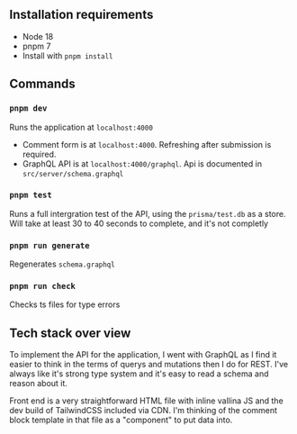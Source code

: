 ## Installation requirements

- Node 18
- pnpm 7
- Install with `pnpm install`

## Commands

### `pnpm dev`

Runs the application at `localhost:4000`

- Comment form is at `localhost:4000`. Refreshing after submission is required.
- GraphQL API is at `localhost:4000/graphql`. Api is documented in `src/server/schema.graphql`

### `pnpm test` 

Runs a full intergration test of the API, using the `prisma/test.db` as a store. Will take at least 30 to 40 seconds to complete, and it's not completly

### `pnpm run generate`

Regenerates `schema.graphql`

### `pnpm run check`

Checks ts files for type errors

## Tech stack over view

To implement the API for the application, I went with GraphQL as I find it easier to think in the terms of querys and mutations then I do for REST. I've always like it's strong type system and it's easy to read a schema and reason about it.

Front end is a very straightforward HTML file with inline vallina JS and the dev build of TailwindCSS included via CDN. I'm thinking of the comment block template in that file as a "component" to put data into.
